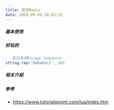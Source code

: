 ```yaml
---
title: 攻克Redis
date: 2020-09-04 10:02:13
---
```

##### 基本使用



##### 好玩的
```lua
-- 配合各种Escape Sequence
string.rep('hahaha\t', 10)
```
##### 相关介绍

##### 参考
- https://www.tutorialspoint.com/lua/index.htm

